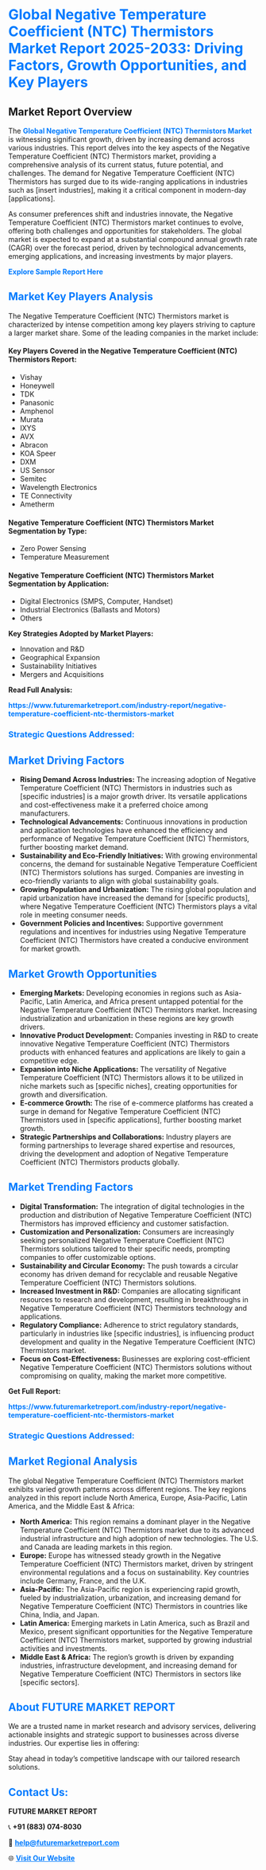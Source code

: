 <h1 style="color: #007BFF;">Global Negative Temperature Coefficient (NTC) Thermistors Market Report 2025-2033: Driving Factors, Growth Opportunities, and Key Players</h1>

<section id="overview">
<h2>Market Report Overview</h2>
<p>The <a href="https://www.futuremarketreport.com/industry-report/negative-temperature-coefficient-ntc-thermistors-market" style="color: #007BFF; text-decoration: none;"><strong>Global Negative Temperature Coefficient (NTC) Thermistors Market</strong></a> is witnessing significant growth, driven by increasing demand across various industries. This report delves into the key aspects of the Negative Temperature Coefficient (NTC) Thermistors market, providing a comprehensive analysis of its current status, future potential, and challenges. The demand for Negative Temperature Coefficient (NTC) Thermistors has surged due to its wide-ranging applications in industries such as [insert industries], making it a critical component in modern-day [applications].</p>
<p>As consumer preferences shift and industries innovate, the Negative Temperature Coefficient (NTC) Thermistors market continues to evolve, offering both challenges and opportunities for stakeholders. The global market is expected to expand at a substantial compound annual growth rate (CAGR) over the forecast period, driven by technological advancements, emerging applications, and increasing investments by major players.</p>
</section>

<section id="overview">
<p><a href="https://www.futuremarketreport.com/request-sample/reportId=76095" style="color: #007BFF; text-decoration: none;"><strong>Explore Sample Report Here</strong></a></p>
</section>

<section id="key-players">
<h2 style="color: #007BFF;">Market Key Players Analysis</h2>
<p>The Negative Temperature Coefficient (NTC) Thermistors market is characterized by intense competition among key players striving to capture a larger market share. Some of the leading companies in the market include:</p>
<h4>Key Players Covered in the Negative Temperature Coefficient (NTC) Thermistors Report:</h4>
<ul><li>Vishay</li><li>Honeywell</li><li>TDK</li><li>Panasonic</li><li>Amphenol</li><li>Murata</li><li>IXYS</li><li>AVX</li><li>Abracon</li><li>KOA Speer</li><li>DXM</li><li>US Sensor</li><li>Semitec</li><li>Wavelength Electronics</li><li>TE Connectivity</li><li>Ametherm</li></ul>
<h4>Negative Temperature Coefficient (NTC) Thermistors Market Segmentation by Type:</h4>
<ul><li>Zero Power Sensing</li><li>Temperature Measurement</li></ul>

<h4>Negative Temperature Coefficient (NTC) Thermistors Market Segmentation by Application:</h4>
<ul><li>Digital Electronics (SMPS, Computer, Handset)</li><li>Industrial Electronics (Ballasts and Motors)</li><li>Others</li></ul>
<p><strong>Key Strategies Adopted by Market Players:</strong></p>
<ul>
<li>Innovation and R&D</li>
<li>Geographical Expansion</li>
<li>Sustainability Initiatives</li>
<li>Mergers and Acquisitions</li>
</ul>
</section>

<section>
<p><strong>Read Full Analysis: </strong></p><a href="https://www.futuremarketreport.com/industry-report/negative-temperature-coefficient-ntc-thermistors-market" style="color: #007BFF; text-decoration: none;"><strong>https://www.futuremarketreport.com/industry-report/negative-temperature-coefficient-ntc-thermistors-market</strong></a>
<h3 style="color: #007BFF;">Strategic Questions Addressed:</h3>
</section>

<section id="driving-factors">
<h2 style="color: #007BFF;">Market Driving Factors</h2>
<ul>
<li><strong>Rising Demand Across Industries:</strong> The increasing adoption of Negative Temperature Coefficient (NTC) Thermistors in industries such as [specific industries] is a major growth driver. Its versatile applications and cost-effectiveness make it a preferred choice among manufacturers.</li>
<li><strong>Technological Advancements:</strong> Continuous innovations in production and application technologies have enhanced the efficiency and performance of Negative Temperature Coefficient (NTC) Thermistors, further boosting market demand.</li>
<li><strong>Sustainability and Eco-Friendly Initiatives:</strong> With growing environmental concerns, the demand for sustainable Negative Temperature Coefficient (NTC) Thermistors solutions has surged. Companies are investing in eco-friendly variants to align with global sustainability goals.</li>
<li><strong>Growing Population and Urbanization:</strong> The rising global population and rapid urbanization have increased the demand for [specific products], where Negative Temperature Coefficient (NTC) Thermistors plays a vital role in meeting consumer needs.</li>
<li><strong>Government Policies and Incentives:</strong> Supportive government regulations and incentives for industries using Negative Temperature Coefficient (NTC) Thermistors have created a conducive environment for market growth.</li>
</ul>
</section>

<section id="growth-opportunities">
<h2 style="color: #007BFF;">Market Growth Opportunities</h2>
<ul>
<li><strong>Emerging Markets:</strong> Developing economies in regions such as Asia-Pacific, Latin America, and Africa present untapped potential for the Negative Temperature Coefficient (NTC) Thermistors market. Increasing industrialization and urbanization in these regions are key growth drivers.</li>
<li><strong>Innovative Product Development:</strong> Companies investing in R&D to create innovative Negative Temperature Coefficient (NTC) Thermistors products with enhanced features and applications are likely to gain a competitive edge.</li>
<li><strong>Expansion into Niche Applications:</strong> The versatility of Negative Temperature Coefficient (NTC) Thermistors allows it to be utilized in niche markets such as [specific niches], creating opportunities for growth and diversification.</li>
<li><strong>E-commerce Growth:</strong> The rise of e-commerce platforms has created a surge in demand for Negative Temperature Coefficient (NTC) Thermistors used in [specific applications], further boosting market growth.</li>
<li><strong>Strategic Partnerships and Collaborations:</strong> Industry players are forming partnerships to leverage shared expertise and resources, driving the development and adoption of Negative Temperature Coefficient (NTC) Thermistors products globally.</li>
</ul>
</section>

<section id="trending-factors">
<h2 style="color: #007BFF;">Market Trending Factors</h2>
<ul>
<li><strong>Digital Transformation:</strong> The integration of digital technologies in the production and distribution of Negative Temperature Coefficient (NTC) Thermistors has improved efficiency and customer satisfaction.</li>
<li><strong>Customization and Personalization:</strong> Consumers are increasingly seeking personalized Negative Temperature Coefficient (NTC) Thermistors solutions tailored to their specific needs, prompting companies to offer customizable options.</li>
<li><strong>Sustainability and Circular Economy:</strong> The push towards a circular economy has driven demand for recyclable and reusable Negative Temperature Coefficient (NTC) Thermistors solutions.</li>
<li><strong>Increased Investment in R&D:</strong> Companies are allocating significant resources to research and development, resulting in breakthroughs in Negative Temperature Coefficient (NTC) Thermistors technology and applications.</li>
<li><strong>Regulatory Compliance:</strong> Adherence to strict regulatory standards, particularly in industries like [specific industries], is influencing product development and quality in the Negative Temperature Coefficient (NTC) Thermistors market.</li>
<li><strong>Focus on Cost-Effectiveness:</strong> Businesses are exploring cost-efficient Negative Temperature Coefficient (NTC) Thermistors solutions without compromising on quality, making the market more competitive.</li>
</ul>
</section>

<section>
<p><strong>Get Full Report: </strong></p><a href="https://www.futuremarketreport.com/industry-report/negative-temperature-coefficient-ntc-thermistors-market" style="color: #007BFF; text-decoration: none;"><strong>https://www.futuremarketreport.com/industry-report/negative-temperature-coefficient-ntc-thermistors-market</strong></a>
<h3 style="color: #007BFF;">Strategic Questions Addressed:</h3>
</section>


<section id="regional-analysis">
<h2 style="color: #007BFF;">Market Regional Analysis</h2>
<p>The global Negative Temperature Coefficient (NTC) Thermistors market exhibits varied growth patterns across different regions. The key regions analyzed in this report include North America, Europe, Asia-Pacific, Latin America, and the Middle East & Africa:</p>
<ul>
<li><strong>North America:</strong> This region remains a dominant player in the Negative Temperature Coefficient (NTC) Thermistors market due to its advanced industrial infrastructure and high adoption of new technologies. The U.S. and Canada are leading markets in this region.</li>
<li><strong>Europe:</strong> Europe has witnessed steady growth in the Negative Temperature Coefficient (NTC) Thermistors market, driven by stringent environmental regulations and a focus on sustainability. Key countries include Germany, France, and the U.K.</li>
<li><strong>Asia-Pacific:</strong> The Asia-Pacific region is experiencing rapid growth, fueled by industrialization, urbanization, and increasing demand for Negative Temperature Coefficient (NTC) Thermistors in countries like China, India, and Japan.</li>
<li><strong>Latin America:</strong> Emerging markets in Latin America, such as Brazil and Mexico, present significant opportunities for the Negative Temperature Coefficient (NTC) Thermistors market, supported by growing industrial activities and investments.</li>
<li><strong>Middle East & Africa:</strong> The region’s growth is driven by expanding industries, infrastructure development, and increasing demand for Negative Temperature Coefficient (NTC) Thermistors in sectors like [specific sectors].</li>
</ul>
</section>

<footer>
<h2 style="color: #007BFF;">About FUTURE MARKET REPORT</h2>
<p>We are a trusted name in market research and advisory services, delivering actionable insights and strategic support to businesses across diverse industries. Our expertise lies in offering:</p>

<p>Stay ahead in today’s competitive landscape with our tailored research solutions.</p>

<h2 style="color: #007BFF;">Contact Us:</h2>
<p><strong>FUTURE MARKET REPORT</strong></p>
<p>📞 <strong>+91 (883) 074-8030</strong></p>
<p>📧 <strong><a href="mailto:help@futuremarketreport.com" style="color: #007BFF;">help@futuremarketreport.com</a></strong></p>
<p>🌐 <strong><a href="https://www.futuremarketreport.com/" style="color: #007BFF;">Visit Our Website</a></strong></p>
</footer>